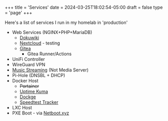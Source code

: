 +++
title = 'Services'
date = 2024-03-25T18:02:54-05:00
draft = false
type = 'page'
+++

Here's a list of services I run in my homelab in 'production'

* Web Services (NGINX+PHP+MariaDB)
  * [Dokuwiki](https://www.dokuwiki.org/)
  * [Nextcloud](https://nextcloud.com/) - testing
  * [Gitea](https://about.gitea.com/)
    * Gitea Runner/Actions
* UniFi Controller
* WireGuard VPN
* [Music Streaming](/post/music-streaming-server/) (Not Media Server)
* Pi-Hole (DNSBL + DHCP)
* Docker Host
  * ~~Portainer~~
  * [Uptime Kuma](https://uptime.kuma.pet/)
  * [Dockge](https://dockge.kuma.pet/)
  * [Speedtest Tracker](https://docs.speedtest-tracker.dev/)
* LXC Host
* PXE Boot - via [Netboot.xyz](https://netboot.xyz) 